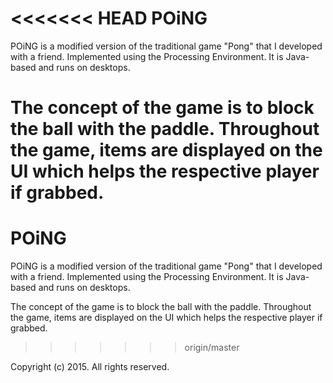 <<<<<<< HEAD
POiNG
=====

POiNG is a modified version of the traditional game "Pong" that I developed with a friend. Implemented using the Processing Environment. It is Java-based and runs on desktops.

The concept of the game is to block the ball with the paddle. Throughout the game, items are displayed on the UI which helps the 
respective player if grabbed.
=======
# POiNG
POiNG is a modified version of the traditional game "Pong" that I developed with a friend. Implemented using the Processing Environment. It is Java-based and runs on desktops.

The concept of the game is to block the ball with the paddle. Throughout the game, items are displayed on the UI which helps the respective player if grabbed.
>>>>>>> origin/master

Copyright (c) 2015. All rights reserved.
